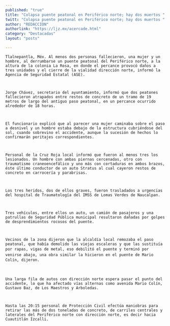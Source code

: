 ```yaml
---
published: "true"
title: "Colapsa puente peatonal en Periférico norte; hay dos muertos "
twitt: "Colapsa puente peatonal en Periférico norte; hay dos muertos "
author: "REDACCION"
authorlink: "https://ljz.mx/acercade.html"
category: "Destacadas"
layout: "posts"

---
```



  
    Tlalnepantla, Méx. Al menos dos personas fallecieron, una mujer y un hombre, al derrumbarse un puente peatonal del Periférico norte, a la altura de la colonia La Rosa, en donde el percance provocó daños a tres unidades y el cierre de la vialidad dirección norte, informó la Agencia de Seguridad Estatal (ASE).
  
  
  
    Jorge Chávez, secretario del ayuntamiento, informó que dos peatones fallecieron atrapados entre restos de concreto de un tramo de 19 metros de largo del antiguo paso peatonal, en un percance ocurrido alrededor de 18 horas.
  
  
  
    El funcionario explicó que al parecer una mujer caminaba sobre el paso a desnivel y un hombre estaba debajo de la estructura cubriéndose del sol, cuando sobrevino el accidente, aunque la sucesión de hechos lo confirmarán peritajes correspondientes.
  
  
  
    Personal de la Cruz Roja local informó que fueron al menos tres los lesionados. Un hombre con ambas piernas cercenadas, otro con traumatismo craneoencefálico y uno más con cortaduras en ambos brazos, éste último conductor de un auto Stratus al cual cayeron restos de concreto en carrocería y parabrisas.
  
  
  
    Los tres heridos, dos de ellos graves, fueron trasladados a urgencias del hospital de Traumatología del IMSS de Lomas Verdes de Naucalpan.
  
  
  
    Tres vehículos, entre ellos un auto, un camión de pasajeros y una patrullas de Seguridad Pública municipal resultaron dañadas por golpes de desprendimientos rocosos del puente.
  
  
  
    Vecinos de la zona dijeron que la alcaldía local remozaba el paso peatonal, que había demolido las viejas escaleras y que las sustituía por rapas, vigas de metal, eso debilitó el puente y terminó por venirse abajo, una obra similar la hicieron en el puente de Mario Colín, dijeron.
  
  
  
    Una larga fila de autos con dirección norte espera pasar el punto del accidente, lo que ha afectado vías alternas como avenida Mario Colín, Gustavo Baz, de Los Maestros y Arboledas.
  
  
  
    Hasta las 20:15 personal de Protección Civil efectúa maniobras para retirar las más de dos toneladas de concreto, de carriles centrales y laterales del Periférico norte con dirección norte, es decir hacia Cuautitlán Izcalli.
  

